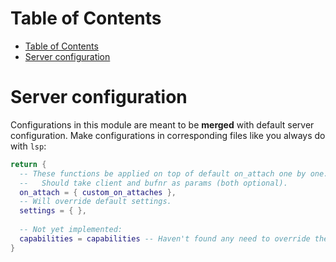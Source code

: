 # Table of Contents

- [Table of Contents](#table-of-contents)
- [Server configuration](#server-configuration)

# Server configuration
Configurations in this module are meant to be **merged** with default server
configuration. Make configurations in corresponding files like you always do
with `lsp`:
```lua
return {
  -- These functions be applied on top of default on_attach one by one.
  --   Should take client and bufnr as params (both optional).
  on_attach = { custom_on_attaches },
  -- Will override default settings.
  settings = { },
  
  -- Not yet implemented:
  capabilities = capabilities -- Haven't found any need to override them.
}
```
